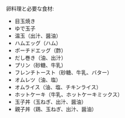 卵料理と必要な食材:

- 目玉焼き
- ゆで玉子
- 温玉（出汁、醤油）
- ハムエッグ（ハム）
- ポーチドエッグ（酢）
- だし巻き（油、出汁）
- プリン（砂糖、牛乳）
- フレンチトースト（砂糖、牛乳、バター）
- オムレツ（油、塩）
- オムライス（油、塩、チキンライス）
- ホットケーキ（牛乳、ホットケーキミックス）
- 玉子丼（玉ねぎ、出汁、醤油）
- 親子丼（鶏、玉ねぎ、出汁、醤油）
